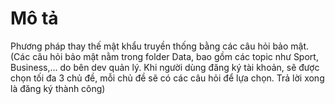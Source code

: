 # Mô tả
Phương pháp thay thế mật khẩu truyền thống bằng các câu hỏi bảo mật.
(Các câu hỏi bảo mật nằm trong folder Data, bao gồm các topic như Sport, Business,... do bên dev quản lý. Khi người dùng đăng ký tài khoản, sẽ được chọn tối đa 3 chủ đề, mỗi chủ đề sẽ có các câu hỏi để lựa chọn. Trả lời xong là đăng ký thành công)
